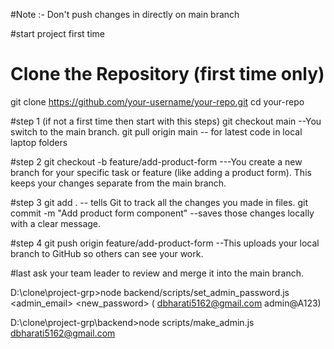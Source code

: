 #Note :- 
Don't push changes in directly on main branch

#start project first time 
# Clone the Repository (first time only)

git clone https://github.com/your-username/your-repo.git
cd your-repo

#step 1 (if not a first time then start with this steps)
git checkout main           --You switch to the main branch.
git pull origin main        -- for latest code in local laptop folders

#step 2
git checkout -b feature/add-product-form    ---You create a new branch for your specific task or feature (like adding a product form). This keeps your changes separate from the main branch.

#step 3
git add .              -- tells Git to track all the changes you made in files.
git commit -m "Add product form component"      --saves those changes locally with a clear message.

#step 4
git push origin feature/add-product-form    --This uploads your local branch to GitHub so others can see your work.


#last 
ask your team leader to review and merge it into the main branch.




D:\clone\project-grp>node backend/scripts/set_admin_password.js <admin_email> <new_password>
( dbharati5162@gmail.com admin@A123)

D:\clone\project-grp\backend>node scripts/make_admin.js dbharati5162@gmail.com